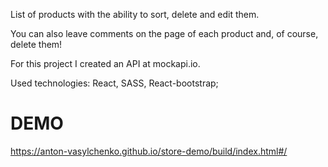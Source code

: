 List of products with the ability to sort, delete and edit them. 

You can also leave comments on the page of each product and, of course, delete them!

For this project I created an API at mockapi.io.

Used technologies: React, SASS, React-bootstrap;

# DEMO

https://anton-vasylchenko.github.io/store-demo/build/index.html#/


